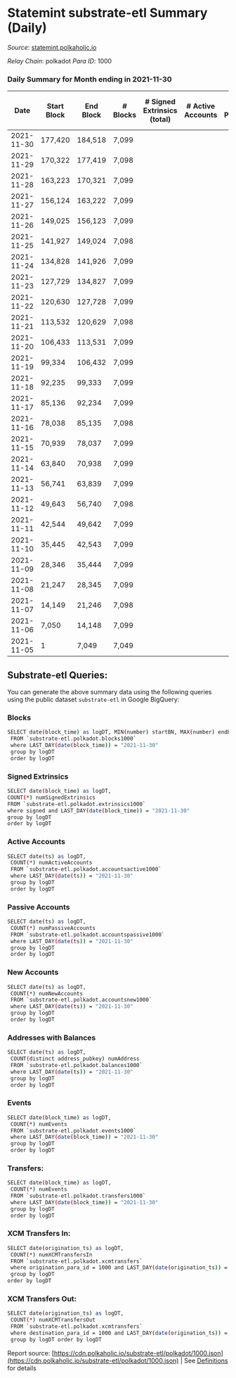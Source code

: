 # Statemint substrate-etl Summary (Daily)

_Source_: [statemint.polkaholic.io](https://statemint.polkaholic.io)

*Relay Chain*: polkadot
*Para ID*: 1000



### Daily Summary for Month ending in 2021-11-30


| Date | Start Block | End Block | # Blocks | # Signed Extrinsics (total) | # Active Accounts | # Passive | # New | # Addresses with Balances | # Events | # Transfers | # XCM Transfers In | # XCM Transfers Out | Issues | 
| ---- | ----------- | --------- | -------- | --------------------------- | ----------------- | --------- | ----- | ------------------------- | -------- | ----------- | ------------------ | ------------------- | ------ |
| 2021-11-30 | 177,420 | 184,518 | 7,099 |  |  |  |  |  | 7,099 |   |   |   |  |
| 2021-11-29 | 170,322 | 177,419 | 7,098 |  |  |  |  |  | 7,098 |   |   |   |  |
| 2021-11-28 | 163,223 | 170,321 | 7,099 |  |  |  |  |  | 7,099 |   |   |   |  |
| 2021-11-27 | 156,124 | 163,222 | 7,099 |  |  |  |  |  | 7,099 |   |   |   |  |
| 2021-11-26 | 149,025 | 156,123 | 7,099 |  |  |  |  |  | 7,099 |   |   |   |  |
| 2021-11-25 | 141,927 | 149,024 | 7,098 |  |  |  |  |  | 7,098 |   |   |   |  |
| 2021-11-24 | 134,828 | 141,926 | 7,099 |  |  |  |  |  | 7,099 |   |   |   |  |
| 2021-11-23 | 127,729 | 134,827 | 7,099 |  |  |  |  |  | 7,099 |   |   |   |  |
| 2021-11-22 | 120,630 | 127,728 | 7,099 |  |  |  |  |  | 7,099 |   |   |   |  |
| 2021-11-21 | 113,532 | 120,629 | 7,098 |  |  |  |  |  | 7,098 |   |   |   |  |
| 2021-11-20 | 106,433 | 113,531 | 7,099 |  |  |  |  |  | 7,099 |   |   |   |  |
| 2021-11-19 | 99,334 | 106,432 | 7,099 |  |  |  |  |  | 7,099 |   |   |   |  |
| 2021-11-18 | 92,235 | 99,333 | 7,099 |  |  |  |  |  | 7,099 |   |   |   |  |
| 2021-11-17 | 85,136 | 92,234 | 7,099 |  |  |  |  |  | 7,099 |   |   |   |  |
| 2021-11-16 | 78,038 | 85,135 | 7,098 |  |  |  |  |  | 7,098 |   |   |   |  |
| 2021-11-15 | 70,939 | 78,037 | 7,099 |  |  |  |  |  | 7,099 |   |   |   |  |
| 2021-11-14 | 63,840 | 70,938 | 7,099 |  |  |  |  |  | 7,099 |   |   |   |  |
| 2021-11-13 | 56,741 | 63,839 | 7,099 |  |  |  |  |  | 7,099 |   |   |   |  |
| 2021-11-12 | 49,643 | 56,740 | 7,098 |  |  |  |  |  | 7,098 |   |   |   |  |
| 2021-11-11 | 42,544 | 49,642 | 7,099 |  |  |  |  |  | 7,099 |   |   |   |  |
| 2021-11-10 | 35,445 | 42,543 | 7,099 |  |  |  |  |  | 7,099 |   |   |   |  |
| 2021-11-09 | 28,346 | 35,444 | 7,099 |  |  |  |  |  | 7,099 |   |   |   |  |
| 2021-11-08 | 21,247 | 28,345 | 7,099 |  |  |  |  |  | 7,099 |   |   |   |  |
| 2021-11-07 | 14,149 | 21,246 | 7,098 |  |  |  |  |  | 7,098 |   |   |   |  |
| 2021-11-06 | 7,050 | 14,148 | 7,099 |  |  |  |  |  | 7,099 |   |   |   |  |
| 2021-11-05 | 1 | 7,049 | 7,049 |  |  |  |  |  | 7,049 |   |   |   |  |

## Substrate-etl Queries:
You can generate the above summary data using the following queries using the public dataset `substrate-etl` in Google BigQuery:

### Blocks
```bash
SELECT date(block_time) as logDT, MIN(number) startBN, MAX(number) endBN, COUNT(*) numBlocks 
 FROM `substrate-etl.polkadot.blocks1000`  
 where LAST_DAY(date(block_time)) = "2021-11-30" 
 group by logDT 
 order by logDT
```

### Signed Extrinsics
```bash
SELECT date(block_time) as logDT, 
COUNT(*) numSignedExtrinsics 
FROM `substrate-etl.polkadot.extrinsics1000`  
where signed and LAST_DAY(date(block_time)) = "2021-11-30" 
group by logDT 
order by logDT
```

### Active Accounts
```bash
SELECT date(ts) as logDT, 
 COUNT(*) numActiveAccounts 
 FROM `substrate-etl.polkadot.accountsactive1000` 
 where LAST_DAY(date(ts)) = "2021-11-30" 
 group by logDT 
 order by logDT
```

### Passive Accounts
```bash
SELECT date(ts) as logDT, 
 COUNT(*) numPassiveAccounts 
 FROM `substrate-etl.polkadot.accountspassive1000` 
 where LAST_DAY(date(ts)) = "2021-11-30" 
 group by logDT 
 order by logDT
```

### New Accounts
```bash
SELECT date(ts) as logDT, 
 COUNT(*) numNewAccounts 
 FROM `substrate-etl.polkadot.accountsnew1000` 
 where LAST_DAY(date(ts)) = "2021-11-30" 
 group by logDT
 order by logDT
```

### Addresses with Balances
```bash
SELECT date(ts) as logDT,
 COUNT(distinct address_pubkey) numAddress 
 FROM `substrate-etl.polkadot.balances1000` 
 where LAST_DAY(date(ts)) = "2021-11-30" 
 group by logDT 
 order by logDT
```

### Events
```bash
SELECT date(block_time) as logDT, 
 COUNT(*) numEvents 
 FROM `substrate-etl.polkadot.events1000` 
 where LAST_DAY(date(block_time)) = "2021-11-30" 
 group by logDT 
 order by logDT
```

### Transfers:
```bash
SELECT date(block_time) as logDT, 
 COUNT(*) numEvents 
 FROM `substrate-etl.polkadot.transfers1000` 
 where LAST_DAY(date(block_time)) = "2021-11-30" 
 group by logDT 
 order by logDT
```

### XCM Transfers In:
```bash
SELECT date(origination_ts) as logDT, 
 COUNT(*) numXCMTransfersIn 
 FROM `substrate-etl.polkadot.xcmtransfers` 
 where origination_para_id = 1000 and LAST_DAY(date(origination_ts)) = "2021-11-30" 
 group by logDT 
order by logDT
```

### XCM Transfers Out:
```bash
SELECT date(origination_ts) as logDT, 
 COUNT(*) numXCMTransfersOut 
 FROM `substrate-etl.polkadot.xcmtransfers` 
 where destination_para_id = 1000 and LAST_DAY(date(origination_ts)) = "2021-11-30" 
 group by logDT order by logDT
```


Report source: [https://cdn.polkaholic.io/substrate-etl/polkadot/1000.json](https://cdn.polkaholic.io/substrate-etl/polkadot/1000.json) | See [Definitions](/DEFINITIONS.md) for details
